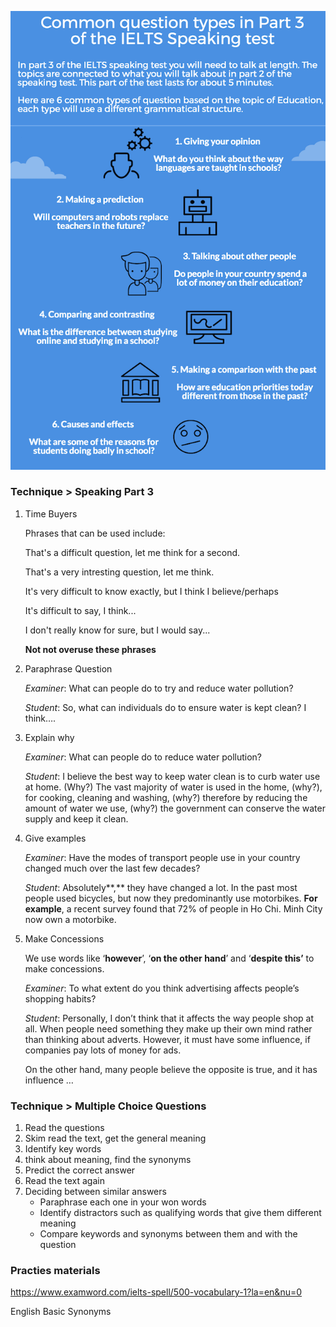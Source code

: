 ![6-question-types-ielts-](./images/6-question-types-ielts-.png)

### Technique > Speaking Part 3

1. Time Buyers

   Phrases that can be used include:

   That's a difficult question, let me think for a second.

   That's a very intresting question, let me think.

   It's very difficult to know exactly, but I think I believe/perhaps

   It's difficult to say, I think...

   I don't really know for sure, but I would say...

   **Not not overuse these phrases**

2. Paraphrase Question

   *Examiner*: What can people do to try and reduce water pollution?

   *Student*: So, what can individuals do to ensure water is kept clean? I think….

3. Explain why

   *Examiner*: What can people do to reduce water pollution?

   *Student*: I believe the best way to keep water clean is to curb water use at home. (Why?) The vast majority of water is used in the home, (why?), for cooking, cleaning and washing, (why?) therefore by reducing the amount of water we use, (why?) the government can conserve the water supply and keep it clean.

4. Give examples

   *Examiner*: Have the modes of transport people use in your country changed much over the last few decades?

   *Student*: Absolutely**,** they have changed a lot. In the past most people used bicycles, but now they predominantly use motorbikes. **For example**, a recent survey found that 72% of people in Ho Chi. Minh City now own a motorbike.

5. Make Concessions

   We use words like ‘**however**’, ‘**on the other hand**’ and ‘**despite this’** to make concessions.

   *Examiner*: To what extent do you think advertising affects people’s shopping habits?

   *Student*: Personally, I don’t think that it affects the way people shop at all. When people need something they make up their own mind rather than thinking about adverts. However, it must have some influence, if companies pay lots of money for ads.

   On the other hand, many people believe the opposite is true, and it has influence …

### Technique > Multiple Choice Questions

1. Read the questions
2. Skim read the text, get the general meaning
3. Identify key words
4. think about meaning, find the synonyms
5. Predict the correct answer
6. Read the text again
7. Deciding between similar answers
   * Paraphrase each one in your won words
   * Identify distractors such as qualifying words that give them different meaning
   * Compare keywords and synonyms between them and with the question

### Practies materials

https://www.examword.com/ielts-spell/500-vocabulary-1?la=en&nu=0

English Basic Synonyms
